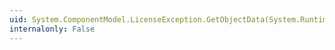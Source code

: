 ```yaml
---
uid: System.ComponentModel.LicenseException.GetObjectData(System.Runtime.Serialization.SerializationInfo,System.Runtime.Serialization.StreamingContext)
internalonly: False
---
```

